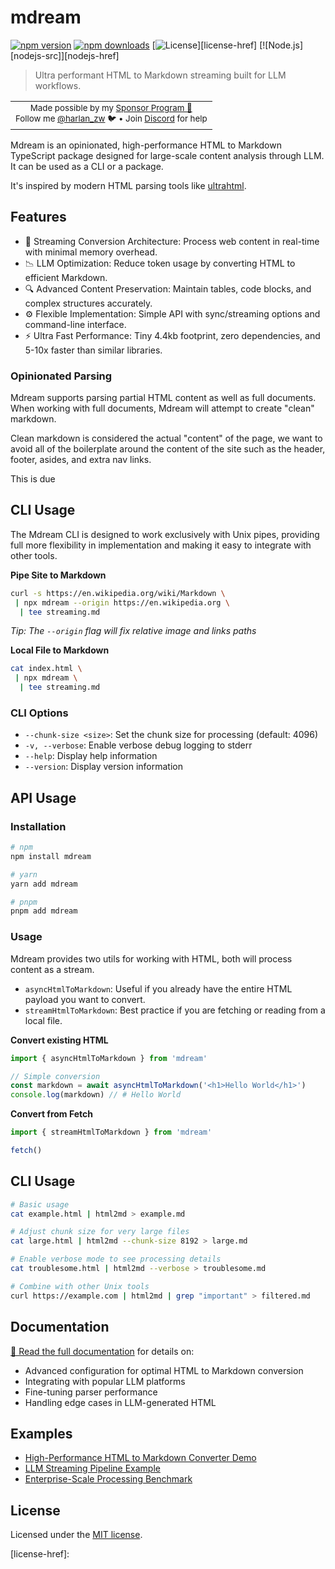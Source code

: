 # mdream

[![npm version][npm-version-src]][npm-version-href]
[![npm downloads][npm-downloads-src]][npm-downloads-href]
[![License][license-src]][license-href]
[![Node.js][nodejs-src]][nodejs-href]

> Ultra performant HTML to Markdown streaming built for LLM workflows.

<p align="center">
<table>
<tbody>
<td align="center">
<sub>Made possible by my <a href="https://github.com/sponsors/harlan-zw">Sponsor Program 💖</a><br> Follow me <a href="https://twitter.com/harlan_zw">@harlan_zw</a> 🐦 • Join <a href="https://discord.gg/275MBUBvgP">Discord</a> for help</sub><br>
</td>
</tbody>
</table>
</p>

Mdream is an opinionated, high-performance HTML to Markdown TypeScript package designed for large-scale content analysis through LLM. It can
be used as a CLI or a package.

It's inspired by modern HTML parsing tools like [ultrahtml](https://github.com/natemoo-re/ultrahtml).

## Features

- 🚀 Streaming Conversion Architecture: Process web content in real-time with minimal memory overhead.
- 📉 LLM Optimization: Reduce token usage by converting HTML to efficient Markdown.
- 🔍 Advanced Content Preservation: Maintain tables, code blocks, and complex structures accurately.
- ⚙️ Flexible Implementation: Simple API with sync/streaming options and command-line interface.
- ⚡ Ultra Fast Performance: Tiny 4.4kb footprint, zero dependencies, and 5-10x faster than similar libraries.

### Opinionated Parsing

Mdream supports parsing partial HTML content as well as full documents. When working with full documents, Mdream
will attempt to create "clean" markdown.

Clean markdown is considered the actual "content" of the page, we want to avoid all of the boilerplate
around the content of the site such as the header, footer, asides, and extra nav links.

This is due

## CLI Usage

The Mdream CLI is designed to work exclusively with Unix pipes, providing full more flexibility in implementation
and making it easy to integrate with other tools.

**Pipe Site to Markdown**

```bash
curl -s https://en.wikipedia.org/wiki/Markdown \
 | npx mdream --origin https://en.wikipedia.org \
  | tee streaming.md
```

_Tip: The `--origin` flag will fix relative image and links paths_

**Local File to Markdown**

```bash
cat index.html \
 | npx mdream \
  | tee streaming.md
```

### CLI Options

- `--chunk-size <size>`: Set the chunk size for processing (default: 4096)
- `-v, --verbose`: Enable verbose debug logging to stderr
- `--help`: Display help information
- `--version`: Display version information

## API Usage

### Installation

```bash
# npm
npm install mdream

# yarn
yarn add mdream

# pnpm
pnpm add mdream
```

### Usage

Mdream provides two utils for working with HTML, both will process content as a stream.
- `asyncHtmlToMarkdown`: Useful if you already have the entire HTML payload you want to convert.
- `streamHtmlToMarkdown`: Best practice if you are fetching or reading from a local file.

**Convert existing HTML**

```ts
import { asyncHtmlToMarkdown } from 'mdream'

// Simple conversion
const markdown = await asyncHtmlToMarkdown('<h1>Hello World</h1>')
console.log(markdown) // # Hello World
````

**Convert from Fetch**

```ts
import { streamHtmlToMarkdown } from 'mdream'

fetch()
```

## CLI Usage

```bash
# Basic usage
cat example.html | html2md > example.md

# Adjust chunk size for very large files
cat large.html | html2md --chunk-size 8192 > large.md

# Enable verbose mode to see processing details
cat troublesome.html | html2md --verbose > troublesome.md

# Combine with other Unix tools
curl https://example.com | html2md | grep "important" > filtered.md
```

## Documentation

[📖 Read the full documentation](https://mdream.js.org) for details on:
- Advanced configuration for optimal HTML to Markdown conversion
- Integrating with popular LLM platforms
- Fine-tuning parser performance
- Handling edge cases in LLM-generated HTML

## Examples

- [High-Performance HTML to Markdown Converter Demo](https://mdream.js.org/demo)
- [LLM Streaming Pipeline Example](https://github.com/mdream/llm-streaming-example)
- [Enterprise-Scale Processing Benchmark](https://github.com/mdream/benchmark)

## License

Licensed under the [MIT license](https://github.com/mdream/mdream/blob/main/LICENSE.md).

<!-- Badges -->
[npm-version-src]: https://img.shields.io/npm/v/mdream/latest.svg?style=flat&colorA=18181B&colorB=4C9BE0
[npm-version-href]: https://npmjs.com/package/mdream

[npm-downloads-src]: https://img.shields.io/npm/dm/mdream.svg?style=flat&colorA=18181B&colorB=4C9BE0
[npm-downloads-href]: https://npmjs.com/package/mdream

[license-src]: https://github.com/mdream/mdream/blob/main/LICENSE.mdhttps://img.shields.io/github/license/mdream/mdream.svg?style=flat&colorA=18181B&colorB=4C9BE0
[license-href]:
